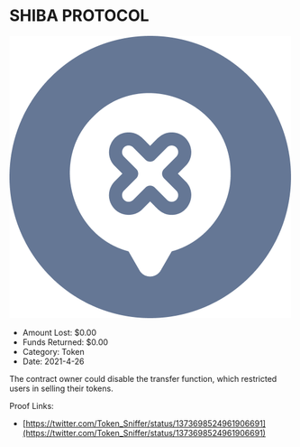 # SHIBA PROTOCOL
![SHIBA PROTOCOL](/rektimages/SHIBA-PROTOCOL.png)
- Amount Lost: $0.00
- Funds Returned: $0.00
- Category: Token
- Date: 2021-4-26

The contract owner could disable the transfer function, which restricted users in selling their tokens.


Proof Links:
- [https://twitter.com/Token_Sniffer/status/1373698524961906691](https://twitter.com/Token_Sniffer/status/1373698524961906691)


